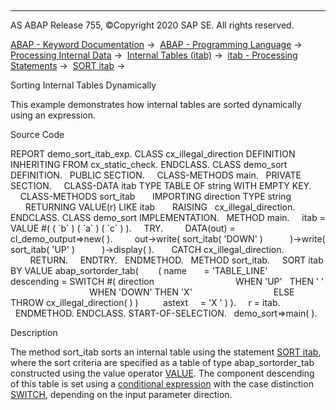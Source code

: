   

* * *

AS ABAP Release 755, ©Copyright 2020 SAP SE. All rights reserved.

[ABAP - Keyword Documentation](javascript:call_link\('abenabap.htm'\)) →  [ABAP - Programming Language](javascript:call_link\('abenabap_reference.htm'\)) →  [Processing Internal Data](javascript:call_link\('abenabap_data_working.htm'\)) →  [Internal Tables (itab)](javascript:call_link\('abenitab.htm'\)) →  [itab - Processing Statements](javascript:call_link\('abentable_processing_statements.htm'\)) →  [SORT itab](javascript:call_link\('abapsort_itab.htm'\)) → 

Sorting Internal Tables Dynamically

This example demonstrates how internal tables are sorted dynamically using an expression.

Source Code

REPORT demo\_sort\_itab\_exp.
CLASS cx\_illegal\_direction DEFINITION INHERITING FROM cx\_static\_check.
ENDCLASS.
CLASS demo\_sort DEFINITION.
  PUBLIC SECTION.
    CLASS-METHODS main.
  PRIVATE SECTION.
    CLASS-DATA itab TYPE TABLE OF string WITH EMPTY KEY.
    CLASS-METHODS sort\_itab
      IMPORTING direction TYPE string
      RETURNING VALUE(r) LIKE itab
      RAISING   cx\_illegal\_direction.
ENDCLASS.
CLASS demo\_sort IMPLEMENTATION.
  METHOD main.
    itab = VALUE #( ( \`b\` ) ( \`a\` ) ( \`c\` ) ).
    TRY.
        DATA(out) = cl\_demo\_output=>new( ).
        out->write( sort\_itab( 'DOWN' )
          )->write( sort\_itab( 'UP' )
          )->display( ).
      CATCH cx\_illegal\_direction.
        RETURN.
    ENDTRY.
  ENDMETHOD.
  METHOD sort\_itab.
    SORT itab BY VALUE abap\_sortorder\_tab(
       ( name       = 'TABLE\_LINE'
         descending = SWITCH #( direction
                                WHEN 'UP'   THEN ' '
                                WHEN 'DOWN' THEN 'X'
                                ELSE THROW cx\_illegal\_direction( ) )
         astext     = 'X ' ) ).
    r = itab.
  ENDMETHOD.
ENDCLASS.
START-OF-SELECTION.
  demo\_sort=>main( ).

Description

The method sort\_itab sorts an internal table using the statement [SORT itab](javascript:call_link\('abapsort_itab.htm'\)), where the sort criteria are specified as a table of type abap\_sortorder\_tab constructed using the value operator [VALUE](javascript:call_link\('abenconstructor_expression_value.htm'\)). The component descending of this table is set using a [conditional expression](javascript:call_link\('abenconditional_expression_glosry.htm'\) "Glossary Entry") with the case distinction [SWITCH](javascript:call_link\('abenconditional_expression_switch.htm'\)), depending on the input parameter direction.